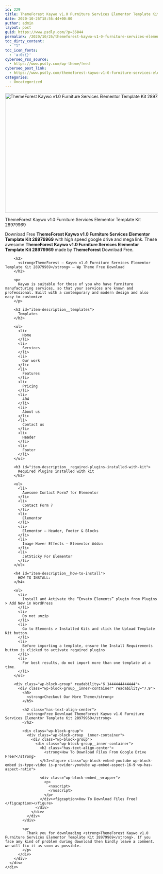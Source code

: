 ```yaml
---
id: 229
title: ThemeForest Kaywo v1.0 Furniture Services Elementor Template Kit 28979969
date: 2020-10-26T18:56:44+00:00
author: admin
layout: post
guid: https://www.psdly.com/?p=35844
permalink: /2020/10/26/themeforest-kaywo-v1-0-furniture-services-elementor-template-kit-28979969/
tdc_dirty_content:
  - "1"
tdc_icon_fonts:
  - 'a:0:{}'
cyberseo_rss_source:
  - https://www.psdly.com/wp-theme/feed
cyberseo_post_link:
  - https://www.psdly.com/themeforest-kaywo-v1-0-furniture-services-elementor-template-kit-28979969
categories:
  - Uncategorized
---
```

<div class="jeg_featured featured_image" readability="7">
  <div class="thumbnail-container animate-lazy">
    <img width="590" height="393" src="https://i1.wp.com/www.psdly.com/wp-content/uploads/2020/10/kaywo-cover.jpg?resize=590%2C393&ssl=1" class="lazyload wp-post-image" alt="ThemeForest Kaywo v1.0 Furniture Services Elementor Template Kit 28979969" loading="lazy" data-sizes="auto" data-expand="700" title="ThemeForest Kaywo v1.0 Furniture Services Elementor Template Kit 28979969 1" />
  </div>
  
  <p class="wp-caption-text">
    ThemeForest Kaywo v1.0 Furniture Services Elementor Template Kit 28979969
  </p>
</div>

<div class="entry-content no-share">
  <div class="content-inner ">
    <div class="wp-block-group" readability="8.6981707317073">
      <div class="wp-block-group__inner-container" readability="12.564024390244">
        <p>
          Download Free <strong>ThemeForest Kaywo v1.0 Furniture Services Elementor Template Kit 28979969</strong> with high speed google drive and mega link. These awesome&nbsp;<strong>ThemeForest Kaywo v1.0 Furniture Services Elementor Template Kit 28979969</strong>&nbsp;made by&nbsp;<strong>ThemeForest</strong> Download Free.
        </p>
        
        <h2>
          <strong>ThemeForest – Kaywo v1.0 Furniture Services Elementor Template Kit 28979969</strong> – Wp Theme Free Download
        </h2>
        
        <p>
          Kaywo is suitable for those of you who have furniture manufacturing services, so that your services are known and professional. Built with a contemporary and modern design and also easy to customize
        </p>
        
        <h3 id="item-description__templates">
          Templates
        </h3>
        
        <ul>
          <li>
            Home
          </li>
          <li>
            Services
          </li>
          <li>
            Our work
          </li>
          <li>
            Features
          </li>
          <li>
            Pricing
          </li>
          <li>
            404
          </li>
          <li>
            About us
          </li>
          <li>
            Contact us
          </li>
          <li>
            Header
          </li>
          <li>
            Footer
          </li>
        </ul>
        
        <h3 id="item-description__required-plugins-installed-with-kit">
          Required Plugins installed with kit
        </h3>
        
        <ul>
          <li>
            Awesome Contact Form7 for Elementor
          </li>
          <li>
            Contact Form 7
          </li>
          <li>
            Elementor
          </li>
          <li>
            Elementor – Header, Footer & Blocks
          </li>
          <li>
            Image Hover Effects – Elementor Addon
          </li>
          <li>
            JetSticky For Elementor
          </li>
        </ul>
        
        <h4 id="item-description__how-to-install">
          HOW TO INSTALL:
        </h4>
        
        <ol>
          <li>
            Install and Activate the “Envato Elements” plugin from Plugins > Add New in WordPress
          </li>
          <li>
            Do not unzip
          </li>
          <li>
            Go to Elements > Installed Kits and click the Upload Template Kit button.
          </li>
          <li>
            Before importing a template, ensure the Install Requirements button is clicked to activate required plugins
          </li>
          <li>
            For best results, do not import more than one template at a time.
          </li>
        </ol>
        
        <div class="wp-block-group" readability="6.1444444444444">
          <div class="wp-block-group__inner-container" readability="7.9">
            <h5>
              <strong>Checkout Our More Theme</strong>
            </h5>
            
            <h2 class="has-text-align-center">
              <strong>Free Download ThemeForest Kaywo v1.0 Furniture Services Elementor Template Kit 28979969</strong>
            </h2>
            
            <div class="wp-block-group">
              <div class="wp-block-group__inner-container">
                <div class="wp-block-group">
                  <div class="wp-block-group__inner-container">
                    <h2 class="has-text-align-center">
                      <strong>How To Download Files From Google Drive Free?</strong>
                    </h2><figure class="wp-block-embed-youtube wp-block-embed is-type-video is-provider-youtube wp-embed-aspect-16-9 wp-has-aspect-ratio"> 
                    
                    <div class="wp-block-embed__wrapper">
                      <p>
                        <noscript>
                        </noscript>
                      </p>
                    </div><figcaption>How To Download Files Free?</figcaption></figure>
                  </div>
                </div>
              </div>
            </div>
            
            <p>
              Thank you for downloading <strong>ThemeForest Kaywo v1.0 Furniture Services Elementor Template Kit 28979969</strong>. If you face any kind of problem during download then kindly leave a comment. we will fix it as soon as possible.
            </p>
          </div>
        </div>
      </div>
    </div>
  </div>
</div>